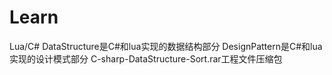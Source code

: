# Learn
Lua/C#
DataStructure是C#和lua实现的数据结构部分
DesignPattern是C#和lua实现的设计模式部分
C-sharp-DataStructure-Sort.rar工程文件压缩包
